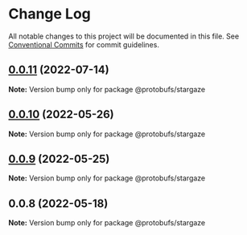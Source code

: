 # Change Log

All notable changes to this project will be documented in this file.
See [Conventional Commits](https://conventionalcommits.org) for commit guidelines.

## [0.0.11](https://github.com/cosmology-tech/proto-registry/compare/@protobufs/stargaze@0.0.10...@protobufs/stargaze@0.0.11) (2022-07-14)

**Note:** Version bump only for package @protobufs/stargaze





## [0.0.10](https://github.com/cosmology-tech/proto-registry/compare/@protobufs/stargaze@0.0.9...@protobufs/stargaze@0.0.10) (2022-05-26)

**Note:** Version bump only for package @protobufs/stargaze





## [0.0.9](https://github.com/cosmology-tech/proto-registry/compare/@protobufs/stargaze@0.0.8...@protobufs/stargaze@0.0.9) (2022-05-25)

**Note:** Version bump only for package @protobufs/stargaze





## 0.0.8 (2022-05-18)

**Note:** Version bump only for package @protobufs/stargaze
